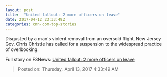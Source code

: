```yaml
---
layout: post
title:  "United fallout: 2 more officers on leave"
date: 2017-04-12 23:33:49Z
categories: cnn-com-top-stories
---
```


Disgusted by a man's violent removal from an oversold flight, New Jersey Gov. Chris Christie has called for a suspension to the widespread practice of overbooking.


Full story on F3News: [United fallout: 2 more officers on leave](http://www.f3nws.com/n/JcuYHC)

> Posted on: Thursday, April 13, 2017 4:33:49 AM
